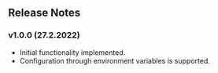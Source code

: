 ## Release Notes

### v1.0.0 (27.2.2022)

* Initial functionality implemented.
* Configuration through environment variables is supported.